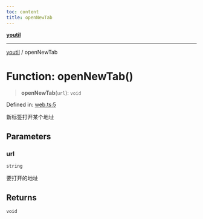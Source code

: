 ```yaml
---
toc: content
title: openNewTab
---
```

[**youtil**](../README.md)

***

[youtil](../globals.md) / openNewTab

# Function: openNewTab()

> **openNewTab**(`url`): `void`

Defined in: [web.ts:5](https://github.com/sxei/youtil/blob/0455fcfbe53956d21f737c88dfe47107d25db202/src/web.ts#L5)

新标签打开某个地址

## Parameters

### url

`string`

要打开的地址

## Returns

`void`
